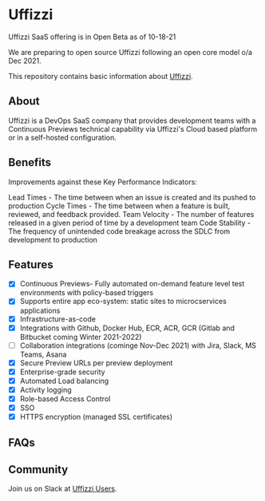 # Uffizzi

Uffizzi SaaS offering is in Open Beta as of 10-18-21

We are preparing to open source Uffizzi following an open core model o/a Dec 2021.  

This repository contains basic information about [Uffizzi](https://uffizzi.com).

## About
Uffizzi is a DevOps SaaS company that provides development teams with a Continuous Previews technical capability via Uffizzi's Cloud based platform or in a self-hosted configuration. 

## Benefits
Improvements against these Key Performance Indicators:

Lead Times - The time between when an issue is created and its pushed to production
Cycle Times - The time between when a feature is built, reviewed, and feedback provided.
Team Velocity - The number of features released in a given period of time by a development team
Code Stability - The frequency of unintended code breakage across the SDLC from development to production

## Features
- [x] Continuous Previews- Fully automated on-demand feature level test environments with policy-based triggers
- [x] Supports entire app eco-system: static sites to microcservices applications
- [x] Infrastructure-as-code
- [x] Integrations with Github, Docker Hub, ECR, ACR, GCR (Gitlab and Bitbucket coming Winter 2021-2022)
- [ ] Collaboration integrations (cominge Nov-Dec 2021) with Jira, Slack, MS Teams, Asana
- [x] Secure Preview URLs per preview deployment
- [x] Enterprise-grade security
- [x] Automated Load balancing
- [x] Activity logging
- [x] Role-based Access Control
- [x] SSO
- [x] HTTPS encryption (managed SSL certificates)

## FAQs


## Community
Join us on Slack at [Uffizzi Users](https://join.slack.com/t/uffizzi/shared_invite/zt-ffr4o3x0-J~0yVT6qgFV~wmGm19Ux9A).


